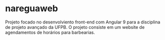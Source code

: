 # nareguaweb
Projeto focado no desenvolviento front-end com Angular 9 para a disciplina de projeto avançado da UFPB. O projeto consiste em um website de agendamentos de horários para barbearias.

